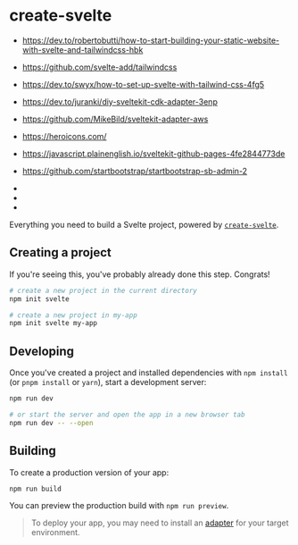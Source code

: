 # create-svelte

- https://dev.to/robertobutti/how-to-start-building-your-static-website-with-svelte-and-tailwindcss-hbk
- https://github.com/svelte-add/tailwindcss
- https://dev.to/swyx/how-to-set-up-svelte-with-tailwind-css-4fg5
- https://dev.to/juranki/diy-sveltekit-cdk-adapter-3enp
- https://github.com/MikeBild/sveltekit-adapter-aws
- https://heroicons.com/
- https://javascript.plainenglish.io/sveltekit-github-pages-4fe2844773de
- https://github.com/startbootstrap/startbootstrap-sb-admin-2
- 
- 

- 


Everything you need to build a Svelte project, powered by [`create-svelte`](https://github.com/sveltejs/kit/tree/master/packages/create-svelte).

## Creating a project

If you're seeing this, you've probably already done this step. Congrats!

```bash
# create a new project in the current directory
npm init svelte

# create a new project in my-app
npm init svelte my-app
```

## Developing

Once you've created a project and installed dependencies with `npm install` (or `pnpm install` or `yarn`), start a development server:

```bash
npm run dev

# or start the server and open the app in a new browser tab
npm run dev -- --open
```

## Building

To create a production version of your app:

```bash
npm run build
```

You can preview the production build with `npm run preview`.

> To deploy your app, you may need to install an [adapter](https://kit.svelte.dev/docs/adapters) for your target environment.
